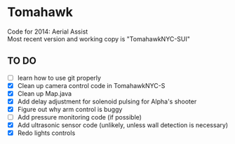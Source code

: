 Tomahawk
========

Code for 2014: Aerial Assist  
Most recent version and working copy is "TomahawkNYC-SUI"

TO DO
-----
- [ ] learn how to use git properly
- [x] Clean up camera control code in TomahawkNYC-S   
- [x] Clean up Map.java
- [x] Add delay adjustment for solenoid pulsing for Alpha's shooter 
- [x] Figure out why arm control is buggy 
- [ ] Add pressure monitoring code (if possible)  
- [x] Add ultrasonic sensor code (unlikely, unless wall detection is necessary) 
- [x] Redo lights controls  
